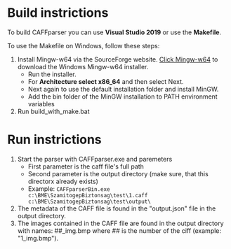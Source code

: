 # Build instrictions

To build CAFFparser you can use **Visual Studio 2019** or use the **Makefile**.

To use the Makefile on Windows, follow these steps:

1. Install Mingw-w64 via the SourceForge website. [Click Mingw-w64](https://sourceforge.net/projects/mingw-w64/files/Toolchains%20targetting%20Win32/Personal%20Builds/mingw-builds/installer/mingw-w64-install.exe/download) to download the Windows Mingw-w64 installer.
    - Run the installer.
    - For **Architecture select x86_64** and then select Next.
    - Next again to use the default installation folder and install MinGW.
    - Add the bin folder of the MinGW installation to PATH environment variables
1. Run build_with_make.bat

# Run instrictions
1. Start the parser with CAFFparser.exe and paremeters
    - First parameter is the caff file's full path
    - Second parameter is the output directory (make sure, that this directorx already exists)
    - Example: `CAFFparserBin.exe c:\BME\SzamitogepBiztonsag\test\1.caff c:\BME\SzamitogepBiztonsag\test\output\`
1. The metadata of the CAFF file is found in the "output.json" file in the output directory.
1. The images contained in the CAFF file are found in the output directory with names: ##_img.bmp where ## is the number of the ciff (example: "1_img.bmp").
